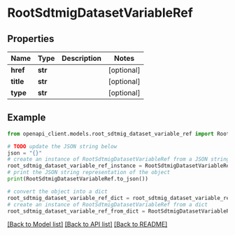 # RootSdtmigDatasetVariableRef


## Properties

Name | Type | Description | Notes
------------ | ------------- | ------------- | -------------
**href** | **str** |  | [optional] 
**title** | **str** |  | [optional] 
**type** | **str** |  | [optional] 

## Example

```python
from openapi_client.models.root_sdtmig_dataset_variable_ref import RootSdtmigDatasetVariableRef

# TODO update the JSON string below
json = "{}"
# create an instance of RootSdtmigDatasetVariableRef from a JSON string
root_sdtmig_dataset_variable_ref_instance = RootSdtmigDatasetVariableRef.from_json(json)
# print the JSON string representation of the object
print(RootSdtmigDatasetVariableRef.to_json())

# convert the object into a dict
root_sdtmig_dataset_variable_ref_dict = root_sdtmig_dataset_variable_ref_instance.to_dict()
# create an instance of RootSdtmigDatasetVariableRef from a dict
root_sdtmig_dataset_variable_ref_from_dict = RootSdtmigDatasetVariableRef.from_dict(root_sdtmig_dataset_variable_ref_dict)
```
[[Back to Model list]](../README.md#documentation-for-models) [[Back to API list]](../README.md#documentation-for-api-endpoints) [[Back to README]](../README.md)


